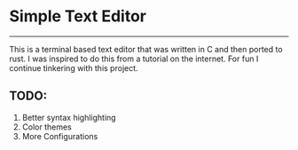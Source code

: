 
# Simple Text Editor
-------------------------

This is a terminal based text editor that was written in C and then ported to
rust. I was inspired to do this from a tutorial on the internet. For fun I continue tinkering with this project.

TODO:
--------
1. Better syntax highlighting
2. Color themes
3. More Configurations

